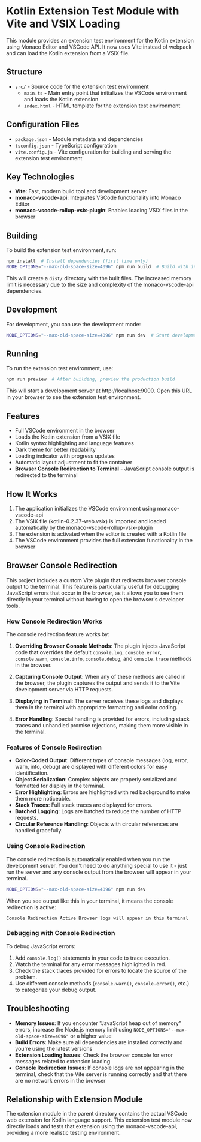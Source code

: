# Kotlin Extension Test Module with Vite and VSIX Loading

This module provides an extension test environment for the Kotlin extension using Monaco Editor and VSCode API. It now uses Vite instead of webpack and can load the Kotlin extension from a VSIX file.

## Structure

- `src/` - Source code for the extension test environment
  - `main.ts` - Main entry point that initializes the VSCode environment and loads the Kotlin extension
  - `index.html` - HTML template for the extension test environment

## Configuration Files

- `package.json` - Module metadata and dependencies
- `tsconfig.json` - TypeScript configuration
- `vite.config.js` - Vite configuration for building and serving the extension test environment

## Key Technologies

- **Vite**: Fast, modern build tool and development server
- **monaco-vscode-api**: Integrates VSCode functionality into Monaco Editor
- **monaco-vscode-rollup-vsix-plugin**: Enables loading VSIX files in the browser

## Building

To build the extension test environment, run:

```bash
npm install  # Install dependencies (first time only)
NODE_OPTIONS="--max-old-space-size=4096" npm run build  # Build with increased memory limit
```

This will create a `dist/` directory with the built files. The increased memory limit is necessary due to the size and complexity of the monaco-vscode-api dependencies.

## Development

For development, you can use the development mode:

```bash
NODE_OPTIONS="--max-old-space-size=4096" npm run dev  # Start development server with increased memory limit
```

## Running

To run the extension test environment, use:

```bash
npm run preview  # After building, preview the production build
```

This will start a development server at http://localhost:9000. Open this URL in your browser to see the extension test environment.

## Features

- Full VSCode environment in the browser
- Loads the Kotlin extension from a VSIX file
- Kotlin syntax highlighting and language features
- Dark theme for better readability
- Loading indicator with progress updates
- Automatic layout adjustment to fit the container
- **Browser Console Redirection to Terminal** - JavaScript console output is redirected to the terminal

## How It Works

1. The application initializes the VSCode environment using monaco-vscode-api
2. The VSIX file (kotlin-0.2.37-web.vsix) is imported and loaded automatically by the monaco-vscode-rollup-vsix-plugin
3. The extension is activated when the editor is created with a Kotlin file
4. The VSCode environment provides the full extension functionality in the browser

## Browser Console Redirection

This project includes a custom Vite plugin that redirects browser console output to the terminal. This feature is particularly useful for debugging JavaScript errors that occur in the browser, as it allows you to see them directly in your terminal without having to open the browser's developer tools.

### How Console Redirection Works

The console redirection feature works by:

1. **Overriding Browser Console Methods**: The plugin injects JavaScript code that overrides the default `console.log`, `console.error`, `console.warn`, `console.info`, `console.debug`, and `console.trace` methods in the browser.

2. **Capturing Console Output**: When any of these methods are called in the browser, the plugin captures the output and sends it to the Vite development server via HTTP requests.

3. **Displaying in Terminal**: The server receives these logs and displays them in the terminal with appropriate formatting and color coding.

4. **Error Handling**: Special handling is provided for errors, including stack traces and unhandled promise rejections, making them more visible in the terminal.

### Features of Console Redirection

- **Color-Coded Output**: Different types of console messages (log, error, warn, info, debug) are displayed with different colors for easy identification.
- **Object Serialization**: Complex objects are properly serialized and formatted for display in the terminal.
- **Error Highlighting**: Errors are highlighted with red background to make them more noticeable.
- **Stack Traces**: Full stack traces are displayed for errors.
- **Batched Logging**: Logs are batched to reduce the number of HTTP requests.
- **Circular Reference Handling**: Objects with circular references are handled gracefully.

### Using Console Redirection

The console redirection is automatically enabled when you run the development server. You don't need to do anything special to use it - just run the server and any console output from the browser will appear in your terminal.

```bash
NODE_OPTIONS="--max-old-space-size=4096" npm run dev
```

When you see output like this in your terminal, it means the console redirection is active:

```
Console Redirection Active Browser logs will appear in this terminal
```

### Debugging with Console Redirection

To debug JavaScript errors:

1. Add `console.log()` statements in your code to trace execution.
2. Watch the terminal for any error messages highlighted in red.
3. Check the stack traces provided for errors to locate the source of the problem.
4. Use different console methods (`console.warn()`, `console.error()`, etc.) to categorize your debug output.

## Troubleshooting

- **Memory Issues**: If you encounter "JavaScript heap out of memory" errors, increase the Node.js memory limit using `NODE_OPTIONS="--max-old-space-size=4096"` or a higher value
- **Build Errors**: Make sure all dependencies are installed correctly and you're using the latest versions
- **Extension Loading Issues**: Check the browser console for error messages related to extension loading
- **Console Redirection Issues**: If console logs are not appearing in the terminal, check that the Vite server is running correctly and that there are no network errors in the browser

## Relationship with Extension Module

The extension module in the parent directory contains the actual VSCode web extension for Kotlin language support. This extension test module now directly loads and tests that extension using the monaco-vscode-api, providing a more realistic testing environment.